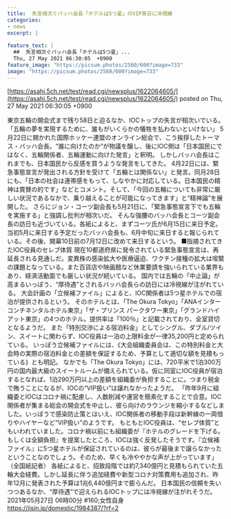 ```yaml
---
title:  失言相次ぐバッハ会長「ホテルは5つ星」のVIP来日に冷視線  
categories:
- news
excerpt: |
  
feature_text: |
  ##  失言相次ぐバッハ会長「ホテルは5つ星」...
  Thu, 27 May 2021 06:30:05  +0900
feature_image: "https://picsum.photos/2560/600?image=733"
image: "https://picsum.photos/2560/600?image=733"
---
```


[https://asahi.5ch.net/test/read.cgi/newsplus/1622064605/](https://asahi.5ch.net/test/read.cgi/newsplus/1622064605/)
posted on Thu, 27 May 2021 06:30:05  +0900

<!--more-->

東京五輪の開会式まで残り58日と迫るなか、IOCトップの失言が相次いでいる。 「五輪の夢を実現するために、誰もがいくらかの犠牲を払わないといけない」 5月22日に開かれた国際ホッケー連盟のオンライン総会で、こう挨拶したトーマス・バッハ会長。“誰に向けたのか”が物議を醸し、後にIOC側は「日本国民にではなく、五輪関係者、五輪運動に向けた発言」と釈明。 しかしバッハ会長はこれまでも、日本国民から反感を買うような発言をしてきた。 4月22日には、緊急事態宣言が発出される方針を受けて「五輪とは関係ない」と発言。同月28日にも、「日本の社会は連帯感をもって、しなやかに対応している。日本国民の精神は賞賛の的です」などとコメント。そして、「今回の五輪についても非常に厳しい状況であるなかで、乗り越えることが可能になってきます」と“精神論”を展開した。 さらにジョン・コーツ副会長も5月21日に、「緊急事態宣言下でも五輪を実施する」と強調し批判が相次いだ。 そんな強腰のバッハ会長とコーツ副会長の訪日も近づいている。各紙によると、まずコーツ氏が6月15日に来日予定。当初5月に来日する予定だったバッハ会長も、6月中旬に来日すると報じられている。その後、開幕10日前の7月12日に改めて来日するという。 ■指摘されてきたIOC役員のセレブ体質 現在10都道府県に発令されている緊急事態宣言は、再延長される見通しだ。変異株の感染拡大や医療逼迫、ワクチン接種の拡大は喫緊の課題となっている。また百貨店や映画館など休業要請を強いられている業界もあり、経済活動面でも厳しい状況が続いている。 国内では五輪の「中止論」が高まるいっぽう、“厚待遇”とされるバッハ会長らの訪日には冷視線が注がれている。 大会計画の「立候補ファイル」によると、IOC関係者は5つ星ホテルでの宿泊が提供されるという。 そのホテルとは、「The Okura Tokyo」「ANAインターコンチネンタルホテル東京」「ザ・プリンス パークタワー東京」「グランドハイアット東京」の4つのホテル。提供率は「100％」と記載されており、全室貸切となるようだ。 また「特別交渉による宿泊料金」としてシングル、ダブル/ツイン、スイートに関わらず、IOC役員は一泊の上限料金が一律35,200円と定められている。 いっぽう立候補ファイルには、《大会組織委員会は、この特別料金と大会時の実際の宿泊料金との差額を保証するため、予算として適切な額を見積もっている》とも明記。 なかでも「The Okura Tokyo」には、720平米で1泊300万円の国内最大級のスイートルームが備えられている。仮に同室にIOC役員が宿泊するとなれば、1泊290万円以上の差額を組織委が負担することに。つまり税金で賄うことになるが、IOCの“VIP扱い”は譲れなかったようだ。 「昨年9月に組織委とIOCはコロナ禍に配慮し、人数削減や運営を簡素化することで合意。IOC関係者が集まる総会の開会式を中止し、彼ら向けのラウンジを縮小するなどしました。いっぽうで感染防止策とはいえ、IOC関係者の移動手段は新幹線の一両借りやハイヤーなど“VIP扱い”のようです。 もともとIOC役員は、“セレブ体質”ともいわれていました。コロナ禍以前にも組織委が『ホテルのグレードを下げる。もしくは全額負担』を提案したところ、IOCは強く反発したそうです。『立候補ファイル』に5つ星ホテルが保証されているのは、彼らが最後まで譲らなかったということなのでしょう。そのため、早くも冷ややかな声が上がっています」（全国紙記者） 各紙によると、招致段階では約7,340億円と見積もられていた五輪大会経費。しかし延長に伴う追加経費や新型コロナ対策費用も追加され、昨年12月に発表された予算は1兆6,440億円まで膨らんだ。 日本国民の信頼を失いつつあるなか、“厚待遇”で迎えられるIOCトップには冷視線が注がれそうだ。 2021年05月27日 06時00分 #160;女性自身 https://jisin.jp/domestic/1984387/?rf=2
